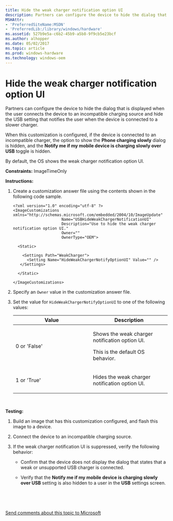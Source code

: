 ```yaml
---
title: Hide the weak charger notification option UI
description: Partners can configure the device to hide the dialog that is displayed when the user connects the device to an incompatible charging source and hide the USB setting that notifies the user when the device is connected to a slower charger.
MSHAttr:
- 'PreferredSiteName:MSDN'
- 'PreferredLib:/library/windows/hardware'
ms.assetid: 527b9e5a-c6b2-45b9-a5b8-9f9cb5e23bcf
ms.author: alhopper
ms.date: 05/02/2017
ms.topic: article
ms.prod: windows-hardware
ms.technology: windows-oem
---
```


# Hide the weak charger notification option UI


Partners can configure the device to hide the dialog that is displayed when the user connects the device to an incompatible charging source and hide the USB setting that notifies the user when the device is connected to a slower charger.

When this customization is configured, if the device is connected to an incompatible charger, the option to show the **Phone charging slowly** dialog is hidden, and the **Notify me if my mobile device is charging slowly over USB** toggle is hidden.

By default, the OS shows the weak charger notification option UI.

<a href="" id="constraints---imagetimeonly"></a>**Constraints:** ImageTimeOnly  

<a href="" id="instructions-"></a>**Instructions:**  
1.  Create a customization answer file using the contents shown in the following code sample.

    ``` syntax
    <?xml version="1.0" encoding="utf-8" ?>  
    <ImageCustomizations xmlns="http://schemas.microsoft.com/embedded/2004/10/ImageUpdate"  
                         Name="USBHideWeakChargerNotificationUI"  
                         Description="Use to hide the weak charger notification option UI."  
                         Owner=""  
                         OwnerType="OEM"> 
      
      <Static>  

        <Settings Path="WeakCharger">  
          <Setting Name="HideWeakChargerNotifyOptionUI" Value="" /> 
       </Settings>  

      </Static>

    </ImageCustomizations>
    ```

2.  Specify an `Owner` value in the customization answer file.

3.  Set the value for `HideWeakChargerNotifyOptionUI` to one of the following values:

    <table>
    <colgroup>
    <col width="50%" />
    <col width="50%" />
    </colgroup>
    <thead>
    <tr class="header">
    <th>Value</th>
    <th>Description</th>
    </tr>
    </thead>
    <tbody>
    <tr class="odd">
    <td><p>0 or 'False'</p></td>
    <td><p>Shows the weak charger notification option UI.</p>
    <p>This is the default OS behavior.</p></td>
    </tr>
    <tr class="even">
    <td><p>1 or 'True'</p></td>
    <td><p>Hides the weak charger notification option UI.</p></td>
    </tr>
    </tbody>
    </table>

     

<a href="" id="testing-"></a>**Testing:**  
1.  Build an image that has this customization configured, and flash this image to a device.

2.  Connect the device to an incompatible charging source.

3.  If the weak charger notification UI is suppressed, verify the following behavior:

    -   Confirm that the device does not display the dialog that states that a weak or unsupported USB charger is connected.

    -   Verify that the **Notify me if my mobile device is charging slowly over USB** setting is also hidden to a user in the **USB** settings screen.

 

 

[Send comments about this topic to Microsoft](mailto:wsddocfb@microsoft.com?subject=Documentation%20feedback%20%5Bp_phCustomization\p_phCustomization%5D:%20Hide%20the%20weak%20charger%20notification%20option%20UI%20%20RELEASE:%20%289/7/2016%29&body=%0A%0APRIVACY%20STATEMENT%0A%0AWe%20use%20your%20feedback%20to%20improve%20the%20documentation.%20We%20don't%20use%20your%20email%20address%20for%20any%20other%20purpose,%20and%20we'll%20remove%20your%20email%20address%20from%20our%20system%20after%20the%20issue%20that%20you're%20reporting%20is%20fixed.%20While%20we're%20working%20to%20fix%20this%20issue,%20we%20might%20send%20you%20an%20email%20message%20to%20ask%20for%20more%20info.%20Later,%20we%20might%20also%20send%20you%20an%20email%20message%20to%20let%20you%20know%20that%20we've%20addressed%20your%20feedback.%0A%0AFor%20more%20info%20about%20Microsoft's%20privacy%20policy,%20see%20http://privacy.microsoft.com/default.aspx. "Send comments about this topic to Microsoft")




